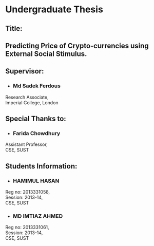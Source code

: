 # Undergraduate Thesis
## Title:
## Predicting Price of Crypto-currencies using External Social Stimulus.

## Supervisor:

- <h3>Md Sadek Ferdous</h3>
Research Associate,<br>
Imperial College, London


## Special Thanks to:

- <h3>Farida Chowdhury</h3>
Assistant Professor,<br>
CSE, SUST

## Students Information:

- <h3>HAMIMUL HASAN</h3>
Reg no: 2013331058,<br>
Session: 2013-14,<br>
CSE, SUST

- <h3>MD IMTIAZ AHMED</h3>
Reg no: 2013331061,<br>
Session: 2013-14,<br>
CSE, SUST

